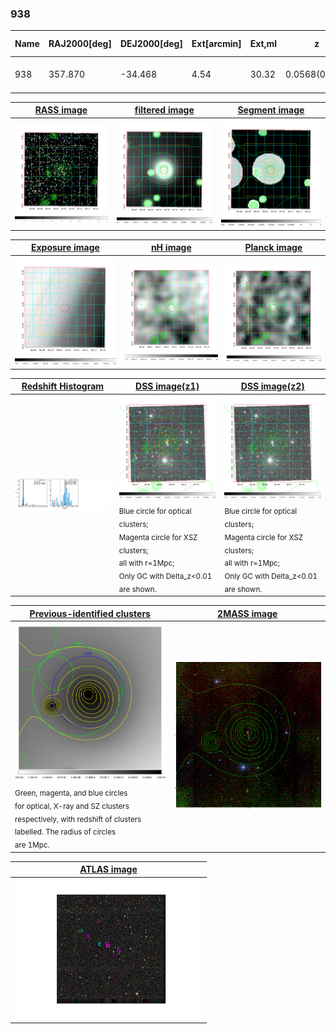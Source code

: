 <div STYLE="page-break-after: always;"></div>

### 938

|Name|RAJ2000[deg]|DEJ2000[deg] |Ext[arcmin]| Ext,ml | z | z_src| C|GC(XSZ,Delta_z<0.01)| GC(OPT,Delta_z<0.01)|GC| R_sig[arcmin] | R500[arcmin] | R500[Mpc]| CRsig[c/s] | CR500[c/s] |L500[1E44 erg/s]|F500[1E-12 erg/s/cm^2]| M500[1E14 Msun]|Tx[keV]|Cnt_sig|Beta|Rc[arcmin]|Comment|Alias|
|---|---|---|---|---|---|------|---|--------|---------|----------|---|---|---|---|---|---|---|---|---|---|---|---|---|---|
|938| 357.870| -34.468| 4.54| 30.32| 0.0568(0.005)| z1, z_xsz| B| Tar| -| A, N, Tar| 13.675| 10.292| 0.680| 0.169(0.045)| 0.162(0.044)| 0.242(0.059)| 3.147(0.768)| 0.94(0.12)| 2.10(0.17)| 52.9| 0.706(-0.144+0.185)| 6.518(-1.887+2.094)| -| t232|

|[RASS image](../image/938/938_img.pdf)|[filtered image](../image/938/938_fil.pdf)|[Segment image](../image/938/938_seg.pdf)|
|-------------------|--------------------|-------------------|
| <img src="../image/938/938_img.png" width="300">  | <img src="../image/938/938_fil.png" width="300">   | <img src="../image/938/938_seg.png" width="300">  |

|[Exposure image](../image/938/938_mex.pdf)| [nH image](../image/938/938_nh.pdf)| [Planck image](../image/938/938_p.pdf)|
|-------------------|--------------------|-------------------|
|<img src="../image/938/938_mex.png" width="300">   | <img src="../image/938/938_nh.png" width="300">    | <img src="../image/938/938_p.png" width="300"> |

|[Redshift Histogram](../image/938/938_zg.pdf) | [DSS image(z1)](../image/938/938_dss_z1.pdf)      |  [DSS image(z2)](../image/938/938_dss_z2.pdf)    |
|-------------------|--------------------|-------------------|
|<img src="../image/938/938_zg.png" width="300"> |<img src="../image/938/938_dss_z1.png" width="300"> <sub><br>Blue circle for optical clusters; <br>Magenta circle for XSZ clusters; <br>all with r=1Mpc; <br>Only GC with Delta_z<0.01 are shown. </sub>| <img src="../image/938/938_dss_z2.png" width="300"><sub><br>Blue circle for optical clusters; <br>Magenta circle for XSZ clusters; <br>all with r=1Mpc; <br>Only GC with Delta_z<0.01 are shown. </sub> |

|[Previous-identified clusters](../image/938/938_gc.pdf) | [2MASS image](../image/938/938_2mass.pdf)      |
|-------------------|-------------------|
|<img src=../image/938/938_gc.png width="300"> <br><sub>Green, magenta, and blue circles <br>for optical, X-ray and SZ clusters <br>respectively, with redshift of clusters <br>labelled. The radius of circles <br>are 1Mpc.</sub>|<img src="../image/938/938_2mass.png" width="300">  |

|[ATLAS image](../image/938/938_s.pdf)        |
|-------------------|
| <img src="../image/938/938_s.png" width="300">  |

